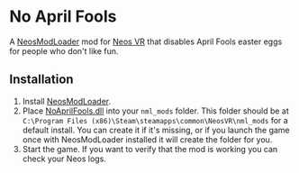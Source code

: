 No April Fools
==============

A [NeosModLoader](https://github.com/zkxs/NeosModLoader) mod for [Neos VR](https://neos.com/) that disables April Fools easter eggs for people who don't like fun.


## Installation
1. Install [NeosModLoader](https://github.com/zkxs/NeosModLoader).
2. Place [NoAprilFools.dll](https://github.com/Banane9/NeosNoAprilFools/releases/latest/download/NoAprilFools.dll) into your `nml_mods` folder. This folder should be at `C:\Program Files (x86)\Steam\steamapps\common\NeosVR\nml_mods` for a default install. You can create it if it's missing, or if you launch the game once with NeosModLoader installed it will create the folder for you.
3. Start the game. If you want to verify that the mod is working you can check your Neos logs.
